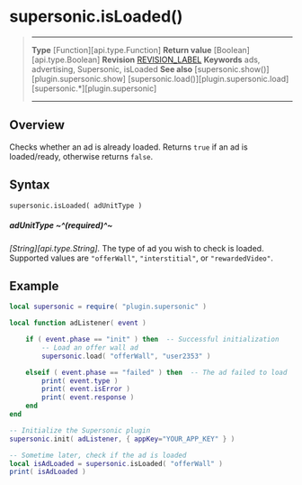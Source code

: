 # supersonic.isLoaded()

> --------------------- ------------------------------------------------------------------------------------------
> __Type__              [Function][api.type.Function]
> __Return value__      [Boolean][api.type.Boolean]
> __Revision__          [REVISION_LABEL](REVISION_URL)
> __Keywords__          ads, advertising, Supersonic, isLoaded
> __See also__          [supersonic.show()][plugin.supersonic.show]
>						[supersonic.load()][plugin.supersonic.load]
>						[supersonic.*][plugin.supersonic]
> --------------------- ------------------------------------------------------------------------------------------


## Overview

Checks whether an ad is already loaded. Returns `true` if an ad is loaded/ready, otherwise returns `false`.


## Syntax

	supersonic.isLoaded( adUnitType )

##### adUnitType ~^(required)^~
_[String][api.type.String]._ The type of ad you wish to check is loaded. Supported values are `"offerWall"`, `"interstitial"`, or `"rewardedVideo"`.


## Example

``````lua
local supersonic = require( "plugin.supersonic" )

local function adListener( event )

	if ( event.phase == "init" ) then  -- Successful initialization
		-- Load an offer wall ad
		supersonic.load( "offerWall", "user2353" )

	elseif ( event.phase == "failed" ) then  -- The ad failed to load
		print( event.type )
		print( event.isError )
		print( event.response )
	end
end

-- Initialize the Supersonic plugin
supersonic.init( adListener, { appKey="YOUR_APP_KEY" } )

-- Sometime later, check if the ad is loaded
local isAdLoaded = supersonic.isLoaded( "offerWall" )
print( isAdLoaded )
``````

